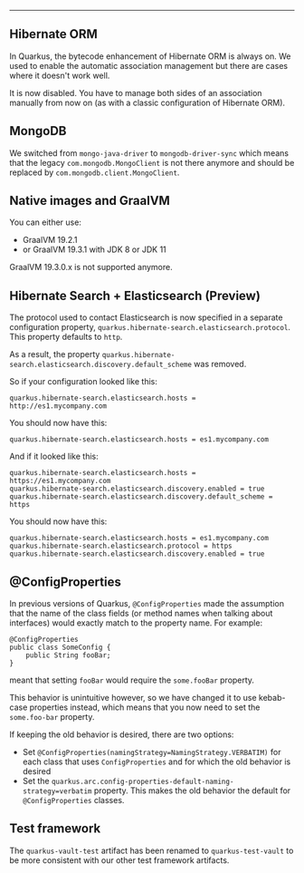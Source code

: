 ---
## Hibernate ORM

In Quarkus, the bytecode enhancement of Hibernate ORM is always on.
We used to enable the automatic association management but there are cases where it doesn't work well.

It is now disabled. You have to manage both sides of an association manually from now on (as with a classic configuration of Hibernate ORM).

## MongoDB

We switched from `mongo-java-driver` to `mongodb-driver-sync` which means that the legacy `com.mongodb.MongoClient` is not there anymore and should be replaced by `com.mongodb.client.MongoClient`.

## Native images and GraalVM

You can either use:

 * GraalVM 19.2.1
 * or GraalVM 19.3.1 with JDK 8 or JDK 11

GraalVM 19.3.0.x is not supported anymore.

## Hibernate Search + Elasticsearch (Preview)

The protocol used to contact Elasticsearch is now specified in a separate configuration property, `quarkus.hibernate-search.elasticsearch.protocol`. This property defaults to `http`. 

As a result, the property `quarkus.hibernate-search.elasticsearch.discovery.default_scheme` was removed.

So if your configuration looked like this:
```
quarkus.hibernate-search.elasticsearch.hosts = http://es1.mycompany.com
```

You should now have this:
```
quarkus.hibernate-search.elasticsearch.hosts = es1.mycompany.com
```

And if it looked like this:
```
quarkus.hibernate-search.elasticsearch.hosts = https://es1.mycompany.com
quarkus.hibernate-search.elasticsearch.discovery.enabled = true
quarkus.hibernate-search.elasticsearch.discovery.default_scheme = https
```

You should now have this:
```
quarkus.hibernate-search.elasticsearch.hosts = es1.mycompany.com
quarkus.hibernate-search.elasticsearch.protocol = https
quarkus.hibernate-search.elasticsearch.discovery.enabled = true
```

## @ConfigProperties

In previous versions of Quarkus, `@ConfigProperties` made the assumption that the name of the class fields (or method names when talking about interfaces) would exactly match to the property name.
For example:

```
@ConfigProperties
public class SomeConfig {
    public String fooBar;
}
```

meant that setting `fooBar` would require the `some.fooBar` property.

This behavior is unintuitive however, so we have changed it to use kebab-case properties instead, which means that you now need to set the `some.foo-bar` property.

If keeping the old behavior is desired, there are two options:

* Set `@ConfigProperties(namingStrategy=NamingStrategy.VERBATIM)` for each class that uses `ConfigProperties` and for which the old behavior is desired
* Set the `quarkus.arc.config-properties-default-naming-strategy=verbatim` property. This makes the old behavior the default for `@ConfigProperties` classes.

## Test framework

The `quarkus-vault-test` artifact has been renamed to `quarkus-test-vault` to be more consistent with our other test framework artifacts.